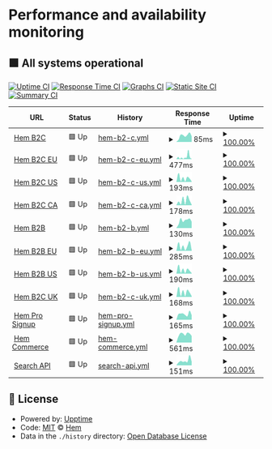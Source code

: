 # Performance and availability monitoring

## <!--live status--> **🟩 All systems operational**

[![Uptime CI](https://github.com/hemdesignstudio/upptime/workflows/Uptime%20CI/badge.svg)](https://github.com/hemdesignstudio/upptime/actions?query=workflow%3A%22Uptime+CI%22)
[![Response Time CI](https://github.com/hemdesignstudio/upptime/workflows/Response%20Time%20CI/badge.svg)](https://github.com/hemdesignstudio/upptime/actions?query=workflow%3A%22Response+Time+CI%22)
[![Graphs CI](https://github.com/hemdesignstudio/upptime/workflows/Graphs%20CI/badge.svg)](https://github.com/hemdesignstudio/upptime/actions?query=workflow%3A%22Graphs+CI%22)
[![Static Site CI](https://github.com/hemdesignstudio/upptime/workflows/Static%20Site%20CI/badge.svg)](https://github.com/hemdesignstudio/upptime/actions?query=workflow%3A%22Static+Site+CI%22)
[![Summary CI](https://github.com/hemdesignstudio/upptime/workflows/Summary%20CI/badge.svg)](https://github.com/hemdesignstudio/upptime/actions?query=workflow%3A%22Summary+CI%22)

<!--start: status pages-->
<!-- This summary is generated by Upptime (https://github.com/upptime/upptime) -->
<!-- Do not edit this manually, your changes will be overwritten -->
<!-- prettier-ignore -->
| URL | Status | History | Response Time | Uptime |
| --- | ------ | ------- | ------------- | ------ |
| <img alt="" src="https://favicons.githubusercontent.com/hem.com" height="13"> [Hem B2C](https://hem.com/) | 🟩 Up | [hem-b2-c.yml](https://github.com/hemdesignstudio/upptime/commits/HEAD/history/hem-b2-c.yml) | <details><summary><img alt="Response time graph" src="./graphs/hem-b2-c/response-time-week.png" height="20"> 85ms</summary><br><a href="https://status.hem.com/history/hem-b2-c"><img alt="Response time 113" src="https://img.shields.io/endpoint?url=https%3A%2F%2Fraw.githubusercontent.com%2Fhemdesignstudio%2Fupptime%2FHEAD%2Fapi%2Fhem-b2-c%2Fresponse-time.json"></a><br><a href="https://status.hem.com/history/hem-b2-c"><img alt="24-hour response time 76" src="https://img.shields.io/endpoint?url=https%3A%2F%2Fraw.githubusercontent.com%2Fhemdesignstudio%2Fupptime%2FHEAD%2Fapi%2Fhem-b2-c%2Fresponse-time-day.json"></a><br><a href="https://status.hem.com/history/hem-b2-c"><img alt="7-day response time 85" src="https://img.shields.io/endpoint?url=https%3A%2F%2Fraw.githubusercontent.com%2Fhemdesignstudio%2Fupptime%2FHEAD%2Fapi%2Fhem-b2-c%2Fresponse-time-week.json"></a><br><a href="https://status.hem.com/history/hem-b2-c"><img alt="30-day response time 97" src="https://img.shields.io/endpoint?url=https%3A%2F%2Fraw.githubusercontent.com%2Fhemdesignstudio%2Fupptime%2FHEAD%2Fapi%2Fhem-b2-c%2Fresponse-time-month.json"></a><br><a href="https://status.hem.com/history/hem-b2-c"><img alt="1-year response time 113" src="https://img.shields.io/endpoint?url=https%3A%2F%2Fraw.githubusercontent.com%2Fhemdesignstudio%2Fupptime%2FHEAD%2Fapi%2Fhem-b2-c%2Fresponse-time-year.json"></a></details> | <details><summary><a href="https://status.hem.com/history/hem-b2-c">100.00%</a></summary><a href="https://status.hem.com/history/hem-b2-c"><img alt="All-time uptime 100.00%" src="https://img.shields.io/endpoint?url=https%3A%2F%2Fraw.githubusercontent.com%2Fhemdesignstudio%2Fupptime%2FHEAD%2Fapi%2Fhem-b2-c%2Fuptime.json"></a><br><a href="https://status.hem.com/history/hem-b2-c"><img alt="24-hour uptime 100.00%" src="https://img.shields.io/endpoint?url=https%3A%2F%2Fraw.githubusercontent.com%2Fhemdesignstudio%2Fupptime%2FHEAD%2Fapi%2Fhem-b2-c%2Fuptime-day.json"></a><br><a href="https://status.hem.com/history/hem-b2-c"><img alt="7-day uptime 100.00%" src="https://img.shields.io/endpoint?url=https%3A%2F%2Fraw.githubusercontent.com%2Fhemdesignstudio%2Fupptime%2FHEAD%2Fapi%2Fhem-b2-c%2Fuptime-week.json"></a><br><a href="https://status.hem.com/history/hem-b2-c"><img alt="30-day uptime 100.00%" src="https://img.shields.io/endpoint?url=https%3A%2F%2Fraw.githubusercontent.com%2Fhemdesignstudio%2Fupptime%2FHEAD%2Fapi%2Fhem-b2-c%2Fuptime-month.json"></a><br><a href="https://status.hem.com/history/hem-b2-c"><img alt="1-year uptime 100.00%" src="https://img.shields.io/endpoint?url=https%3A%2F%2Fraw.githubusercontent.com%2Fhemdesignstudio%2Fupptime%2FHEAD%2Fapi%2Fhem-b2-c%2Fuptime-year.json"></a></details>
| <img alt="" src="https://favicons.githubusercontent.com/hem.com" height="13"> [Hem B2C EU](https://hem.com/en-eu/) | 🟩 Up | [hem-b2-c-eu.yml](https://github.com/hemdesignstudio/upptime/commits/HEAD/history/hem-b2-c-eu.yml) | <details><summary><img alt="Response time graph" src="./graphs/hem-b2-c-eu/response-time-week.png" height="20"> 477ms</summary><br><a href="https://status.hem.com/history/hem-b2-c-eu"><img alt="Response time 980" src="https://img.shields.io/endpoint?url=https%3A%2F%2Fraw.githubusercontent.com%2Fhemdesignstudio%2Fupptime%2FHEAD%2Fapi%2Fhem-b2-c-eu%2Fresponse-time.json"></a><br><a href="https://status.hem.com/history/hem-b2-c-eu"><img alt="24-hour response time 892" src="https://img.shields.io/endpoint?url=https%3A%2F%2Fraw.githubusercontent.com%2Fhemdesignstudio%2Fupptime%2FHEAD%2Fapi%2Fhem-b2-c-eu%2Fresponse-time-day.json"></a><br><a href="https://status.hem.com/history/hem-b2-c-eu"><img alt="7-day response time 477" src="https://img.shields.io/endpoint?url=https%3A%2F%2Fraw.githubusercontent.com%2Fhemdesignstudio%2Fupptime%2FHEAD%2Fapi%2Fhem-b2-c-eu%2Fresponse-time-week.json"></a><br><a href="https://status.hem.com/history/hem-b2-c-eu"><img alt="30-day response time 1097" src="https://img.shields.io/endpoint?url=https%3A%2F%2Fraw.githubusercontent.com%2Fhemdesignstudio%2Fupptime%2FHEAD%2Fapi%2Fhem-b2-c-eu%2Fresponse-time-month.json"></a><br><a href="https://status.hem.com/history/hem-b2-c-eu"><img alt="1-year response time 980" src="https://img.shields.io/endpoint?url=https%3A%2F%2Fraw.githubusercontent.com%2Fhemdesignstudio%2Fupptime%2FHEAD%2Fapi%2Fhem-b2-c-eu%2Fresponse-time-year.json"></a></details> | <details><summary><a href="https://status.hem.com/history/hem-b2-c-eu">100.00%</a></summary><a href="https://status.hem.com/history/hem-b2-c-eu"><img alt="All-time uptime 100.00%" src="https://img.shields.io/endpoint?url=https%3A%2F%2Fraw.githubusercontent.com%2Fhemdesignstudio%2Fupptime%2FHEAD%2Fapi%2Fhem-b2-c-eu%2Fuptime.json"></a><br><a href="https://status.hem.com/history/hem-b2-c-eu"><img alt="24-hour uptime 100.00%" src="https://img.shields.io/endpoint?url=https%3A%2F%2Fraw.githubusercontent.com%2Fhemdesignstudio%2Fupptime%2FHEAD%2Fapi%2Fhem-b2-c-eu%2Fuptime-day.json"></a><br><a href="https://status.hem.com/history/hem-b2-c-eu"><img alt="7-day uptime 100.00%" src="https://img.shields.io/endpoint?url=https%3A%2F%2Fraw.githubusercontent.com%2Fhemdesignstudio%2Fupptime%2FHEAD%2Fapi%2Fhem-b2-c-eu%2Fuptime-week.json"></a><br><a href="https://status.hem.com/history/hem-b2-c-eu"><img alt="30-day uptime 100.00%" src="https://img.shields.io/endpoint?url=https%3A%2F%2Fraw.githubusercontent.com%2Fhemdesignstudio%2Fupptime%2FHEAD%2Fapi%2Fhem-b2-c-eu%2Fuptime-month.json"></a><br><a href="https://status.hem.com/history/hem-b2-c-eu"><img alt="1-year uptime 100.00%" src="https://img.shields.io/endpoint?url=https%3A%2F%2Fraw.githubusercontent.com%2Fhemdesignstudio%2Fupptime%2FHEAD%2Fapi%2Fhem-b2-c-eu%2Fuptime-year.json"></a></details>
| <img alt="" src="https://favicons.githubusercontent.com/hem.com" height="13"> [Hem B2C US](https://hem.com/en-us/) | 🟩 Up | [hem-b2-c-us.yml](https://github.com/hemdesignstudio/upptime/commits/HEAD/history/hem-b2-c-us.yml) | <details><summary><img alt="Response time graph" src="./graphs/hem-b2-c-us/response-time-week.png" height="20"> 193ms</summary><br><a href="https://status.hem.com/history/hem-b2-c-us"><img alt="Response time 511" src="https://img.shields.io/endpoint?url=https%3A%2F%2Fraw.githubusercontent.com%2Fhemdesignstudio%2Fupptime%2FHEAD%2Fapi%2Fhem-b2-c-us%2Fresponse-time.json"></a><br><a href="https://status.hem.com/history/hem-b2-c-us"><img alt="24-hour response time 18" src="https://img.shields.io/endpoint?url=https%3A%2F%2Fraw.githubusercontent.com%2Fhemdesignstudio%2Fupptime%2FHEAD%2Fapi%2Fhem-b2-c-us%2Fresponse-time-day.json"></a><br><a href="https://status.hem.com/history/hem-b2-c-us"><img alt="7-day response time 193" src="https://img.shields.io/endpoint?url=https%3A%2F%2Fraw.githubusercontent.com%2Fhemdesignstudio%2Fupptime%2FHEAD%2Fapi%2Fhem-b2-c-us%2Fresponse-time-week.json"></a><br><a href="https://status.hem.com/history/hem-b2-c-us"><img alt="30-day response time 591" src="https://img.shields.io/endpoint?url=https%3A%2F%2Fraw.githubusercontent.com%2Fhemdesignstudio%2Fupptime%2FHEAD%2Fapi%2Fhem-b2-c-us%2Fresponse-time-month.json"></a><br><a href="https://status.hem.com/history/hem-b2-c-us"><img alt="1-year response time 511" src="https://img.shields.io/endpoint?url=https%3A%2F%2Fraw.githubusercontent.com%2Fhemdesignstudio%2Fupptime%2FHEAD%2Fapi%2Fhem-b2-c-us%2Fresponse-time-year.json"></a></details> | <details><summary><a href="https://status.hem.com/history/hem-b2-c-us">100.00%</a></summary><a href="https://status.hem.com/history/hem-b2-c-us"><img alt="All-time uptime 100.00%" src="https://img.shields.io/endpoint?url=https%3A%2F%2Fraw.githubusercontent.com%2Fhemdesignstudio%2Fupptime%2FHEAD%2Fapi%2Fhem-b2-c-us%2Fuptime.json"></a><br><a href="https://status.hem.com/history/hem-b2-c-us"><img alt="24-hour uptime 100.00%" src="https://img.shields.io/endpoint?url=https%3A%2F%2Fraw.githubusercontent.com%2Fhemdesignstudio%2Fupptime%2FHEAD%2Fapi%2Fhem-b2-c-us%2Fuptime-day.json"></a><br><a href="https://status.hem.com/history/hem-b2-c-us"><img alt="7-day uptime 100.00%" src="https://img.shields.io/endpoint?url=https%3A%2F%2Fraw.githubusercontent.com%2Fhemdesignstudio%2Fupptime%2FHEAD%2Fapi%2Fhem-b2-c-us%2Fuptime-week.json"></a><br><a href="https://status.hem.com/history/hem-b2-c-us"><img alt="30-day uptime 100.00%" src="https://img.shields.io/endpoint?url=https%3A%2F%2Fraw.githubusercontent.com%2Fhemdesignstudio%2Fupptime%2FHEAD%2Fapi%2Fhem-b2-c-us%2Fuptime-month.json"></a><br><a href="https://status.hem.com/history/hem-b2-c-us"><img alt="1-year uptime 100.00%" src="https://img.shields.io/endpoint?url=https%3A%2F%2Fraw.githubusercontent.com%2Fhemdesignstudio%2Fupptime%2FHEAD%2Fapi%2Fhem-b2-c-us%2Fuptime-year.json"></a></details>
| <img alt="" src="https://favicons.githubusercontent.com/hem.com" height="13"> [Hem B2C CA](https://hem.com/en-ca/) | 🟩 Up | [hem-b2-c-ca.yml](https://github.com/hemdesignstudio/upptime/commits/HEAD/history/hem-b2-c-ca.yml) | <details><summary><img alt="Response time graph" src="./graphs/hem-b2-c-ca/response-time-week.png" height="20"> 178ms</summary><br><a href="https://status.hem.com/history/hem-b2-c-ca"><img alt="Response time 768" src="https://img.shields.io/endpoint?url=https%3A%2F%2Fraw.githubusercontent.com%2Fhemdesignstudio%2Fupptime%2FHEAD%2Fapi%2Fhem-b2-c-ca%2Fresponse-time.json"></a><br><a href="https://status.hem.com/history/hem-b2-c-ca"><img alt="24-hour response time 20" src="https://img.shields.io/endpoint?url=https%3A%2F%2Fraw.githubusercontent.com%2Fhemdesignstudio%2Fupptime%2FHEAD%2Fapi%2Fhem-b2-c-ca%2Fresponse-time-day.json"></a><br><a href="https://status.hem.com/history/hem-b2-c-ca"><img alt="7-day response time 178" src="https://img.shields.io/endpoint?url=https%3A%2F%2Fraw.githubusercontent.com%2Fhemdesignstudio%2Fupptime%2FHEAD%2Fapi%2Fhem-b2-c-ca%2Fresponse-time-week.json"></a><br><a href="https://status.hem.com/history/hem-b2-c-ca"><img alt="30-day response time 858" src="https://img.shields.io/endpoint?url=https%3A%2F%2Fraw.githubusercontent.com%2Fhemdesignstudio%2Fupptime%2FHEAD%2Fapi%2Fhem-b2-c-ca%2Fresponse-time-month.json"></a><br><a href="https://status.hem.com/history/hem-b2-c-ca"><img alt="1-year response time 768" src="https://img.shields.io/endpoint?url=https%3A%2F%2Fraw.githubusercontent.com%2Fhemdesignstudio%2Fupptime%2FHEAD%2Fapi%2Fhem-b2-c-ca%2Fresponse-time-year.json"></a></details> | <details><summary><a href="https://status.hem.com/history/hem-b2-c-ca">100.00%</a></summary><a href="https://status.hem.com/history/hem-b2-c-ca"><img alt="All-time uptime 100.00%" src="https://img.shields.io/endpoint?url=https%3A%2F%2Fraw.githubusercontent.com%2Fhemdesignstudio%2Fupptime%2FHEAD%2Fapi%2Fhem-b2-c-ca%2Fuptime.json"></a><br><a href="https://status.hem.com/history/hem-b2-c-ca"><img alt="24-hour uptime 100.00%" src="https://img.shields.io/endpoint?url=https%3A%2F%2Fraw.githubusercontent.com%2Fhemdesignstudio%2Fupptime%2FHEAD%2Fapi%2Fhem-b2-c-ca%2Fuptime-day.json"></a><br><a href="https://status.hem.com/history/hem-b2-c-ca"><img alt="7-day uptime 100.00%" src="https://img.shields.io/endpoint?url=https%3A%2F%2Fraw.githubusercontent.com%2Fhemdesignstudio%2Fupptime%2FHEAD%2Fapi%2Fhem-b2-c-ca%2Fuptime-week.json"></a><br><a href="https://status.hem.com/history/hem-b2-c-ca"><img alt="30-day uptime 100.00%" src="https://img.shields.io/endpoint?url=https%3A%2F%2Fraw.githubusercontent.com%2Fhemdesignstudio%2Fupptime%2FHEAD%2Fapi%2Fhem-b2-c-ca%2Fuptime-month.json"></a><br><a href="https://status.hem.com/history/hem-b2-c-ca"><img alt="1-year uptime 100.00%" src="https://img.shields.io/endpoint?url=https%3A%2F%2Fraw.githubusercontent.com%2Fhemdesignstudio%2Fupptime%2FHEAD%2Fapi%2Fhem-b2-c-ca%2Fuptime-year.json"></a></details>
| <img alt="" src="https://favicons.githubusercontent.com/pro.hem.com" height="13"> [Hem B2B](https://pro.hem.com/) | 🟩 Up | [hem-b2-b.yml](https://github.com/hemdesignstudio/upptime/commits/HEAD/history/hem-b2-b.yml) | <details><summary><img alt="Response time graph" src="./graphs/hem-b2-b/response-time-week.png" height="20"> 130ms</summary><br><a href="https://status.hem.com/history/hem-b2-b"><img alt="Response time 435" src="https://img.shields.io/endpoint?url=https%3A%2F%2Fraw.githubusercontent.com%2Fhemdesignstudio%2Fupptime%2FHEAD%2Fapi%2Fhem-b2-b%2Fresponse-time.json"></a><br><a href="https://status.hem.com/history/hem-b2-b"><img alt="24-hour response time 110" src="https://img.shields.io/endpoint?url=https%3A%2F%2Fraw.githubusercontent.com%2Fhemdesignstudio%2Fupptime%2FHEAD%2Fapi%2Fhem-b2-b%2Fresponse-time-day.json"></a><br><a href="https://status.hem.com/history/hem-b2-b"><img alt="7-day response time 130" src="https://img.shields.io/endpoint?url=https%3A%2F%2Fraw.githubusercontent.com%2Fhemdesignstudio%2Fupptime%2FHEAD%2Fapi%2Fhem-b2-b%2Fresponse-time-week.json"></a><br><a href="https://status.hem.com/history/hem-b2-b"><img alt="30-day response time 478" src="https://img.shields.io/endpoint?url=https%3A%2F%2Fraw.githubusercontent.com%2Fhemdesignstudio%2Fupptime%2FHEAD%2Fapi%2Fhem-b2-b%2Fresponse-time-month.json"></a><br><a href="https://status.hem.com/history/hem-b2-b"><img alt="1-year response time 435" src="https://img.shields.io/endpoint?url=https%3A%2F%2Fraw.githubusercontent.com%2Fhemdesignstudio%2Fupptime%2FHEAD%2Fapi%2Fhem-b2-b%2Fresponse-time-year.json"></a></details> | <details><summary><a href="https://status.hem.com/history/hem-b2-b">100.00%</a></summary><a href="https://status.hem.com/history/hem-b2-b"><img alt="All-time uptime 100.00%" src="https://img.shields.io/endpoint?url=https%3A%2F%2Fraw.githubusercontent.com%2Fhemdesignstudio%2Fupptime%2FHEAD%2Fapi%2Fhem-b2-b%2Fuptime.json"></a><br><a href="https://status.hem.com/history/hem-b2-b"><img alt="24-hour uptime 100.00%" src="https://img.shields.io/endpoint?url=https%3A%2F%2Fraw.githubusercontent.com%2Fhemdesignstudio%2Fupptime%2FHEAD%2Fapi%2Fhem-b2-b%2Fuptime-day.json"></a><br><a href="https://status.hem.com/history/hem-b2-b"><img alt="7-day uptime 100.00%" src="https://img.shields.io/endpoint?url=https%3A%2F%2Fraw.githubusercontent.com%2Fhemdesignstudio%2Fupptime%2FHEAD%2Fapi%2Fhem-b2-b%2Fuptime-week.json"></a><br><a href="https://status.hem.com/history/hem-b2-b"><img alt="30-day uptime 100.00%" src="https://img.shields.io/endpoint?url=https%3A%2F%2Fraw.githubusercontent.com%2Fhemdesignstudio%2Fupptime%2FHEAD%2Fapi%2Fhem-b2-b%2Fuptime-month.json"></a><br><a href="https://status.hem.com/history/hem-b2-b"><img alt="1-year uptime 100.00%" src="https://img.shields.io/endpoint?url=https%3A%2F%2Fraw.githubusercontent.com%2Fhemdesignstudio%2Fupptime%2FHEAD%2Fapi%2Fhem-b2-b%2Fuptime-year.json"></a></details>
| <img alt="" src="https://favicons.githubusercontent.com/pro.hem.com" height="13"> [Hem B2B EU](https://pro.hem.com/en-eu/) | 🟩 Up | [hem-b2-b-eu.yml](https://github.com/hemdesignstudio/upptime/commits/HEAD/history/hem-b2-b-eu.yml) | <details><summary><img alt="Response time graph" src="./graphs/hem-b2-b-eu/response-time-week.png" height="20"> 285ms</summary><br><a href="https://status.hem.com/history/hem-b2-b-eu"><img alt="Response time 705" src="https://img.shields.io/endpoint?url=https%3A%2F%2Fraw.githubusercontent.com%2Fhemdesignstudio%2Fupptime%2FHEAD%2Fapi%2Fhem-b2-b-eu%2Fresponse-time.json"></a><br><a href="https://status.hem.com/history/hem-b2-b-eu"><img alt="24-hour response time 26" src="https://img.shields.io/endpoint?url=https%3A%2F%2Fraw.githubusercontent.com%2Fhemdesignstudio%2Fupptime%2FHEAD%2Fapi%2Fhem-b2-b-eu%2Fresponse-time-day.json"></a><br><a href="https://status.hem.com/history/hem-b2-b-eu"><img alt="7-day response time 285" src="https://img.shields.io/endpoint?url=https%3A%2F%2Fraw.githubusercontent.com%2Fhemdesignstudio%2Fupptime%2FHEAD%2Fapi%2Fhem-b2-b-eu%2Fresponse-time-week.json"></a><br><a href="https://status.hem.com/history/hem-b2-b-eu"><img alt="30-day response time 761" src="https://img.shields.io/endpoint?url=https%3A%2F%2Fraw.githubusercontent.com%2Fhemdesignstudio%2Fupptime%2FHEAD%2Fapi%2Fhem-b2-b-eu%2Fresponse-time-month.json"></a><br><a href="https://status.hem.com/history/hem-b2-b-eu"><img alt="1-year response time 705" src="https://img.shields.io/endpoint?url=https%3A%2F%2Fraw.githubusercontent.com%2Fhemdesignstudio%2Fupptime%2FHEAD%2Fapi%2Fhem-b2-b-eu%2Fresponse-time-year.json"></a></details> | <details><summary><a href="https://status.hem.com/history/hem-b2-b-eu">100.00%</a></summary><a href="https://status.hem.com/history/hem-b2-b-eu"><img alt="All-time uptime 100.00%" src="https://img.shields.io/endpoint?url=https%3A%2F%2Fraw.githubusercontent.com%2Fhemdesignstudio%2Fupptime%2FHEAD%2Fapi%2Fhem-b2-b-eu%2Fuptime.json"></a><br><a href="https://status.hem.com/history/hem-b2-b-eu"><img alt="24-hour uptime 100.00%" src="https://img.shields.io/endpoint?url=https%3A%2F%2Fraw.githubusercontent.com%2Fhemdesignstudio%2Fupptime%2FHEAD%2Fapi%2Fhem-b2-b-eu%2Fuptime-day.json"></a><br><a href="https://status.hem.com/history/hem-b2-b-eu"><img alt="7-day uptime 100.00%" src="https://img.shields.io/endpoint?url=https%3A%2F%2Fraw.githubusercontent.com%2Fhemdesignstudio%2Fupptime%2FHEAD%2Fapi%2Fhem-b2-b-eu%2Fuptime-week.json"></a><br><a href="https://status.hem.com/history/hem-b2-b-eu"><img alt="30-day uptime 100.00%" src="https://img.shields.io/endpoint?url=https%3A%2F%2Fraw.githubusercontent.com%2Fhemdesignstudio%2Fupptime%2FHEAD%2Fapi%2Fhem-b2-b-eu%2Fuptime-month.json"></a><br><a href="https://status.hem.com/history/hem-b2-b-eu"><img alt="1-year uptime 100.00%" src="https://img.shields.io/endpoint?url=https%3A%2F%2Fraw.githubusercontent.com%2Fhemdesignstudio%2Fupptime%2FHEAD%2Fapi%2Fhem-b2-b-eu%2Fuptime-year.json"></a></details>
| <img alt="" src="https://favicons.githubusercontent.com/pro.hem.com" height="13"> [Hem B2B US](https://pro.hem.com/en-us/) | 🟩 Up | [hem-b2-b-us.yml](https://github.com/hemdesignstudio/upptime/commits/HEAD/history/hem-b2-b-us.yml) | <details><summary><img alt="Response time graph" src="./graphs/hem-b2-b-us/response-time-week.png" height="20"> 190ms</summary><br><a href="https://status.hem.com/history/hem-b2-b-us"><img alt="Response time 1536" src="https://img.shields.io/endpoint?url=https%3A%2F%2Fraw.githubusercontent.com%2Fhemdesignstudio%2Fupptime%2FHEAD%2Fapi%2Fhem-b2-b-us%2Fresponse-time.json"></a><br><a href="https://status.hem.com/history/hem-b2-b-us"><img alt="24-hour response time 19" src="https://img.shields.io/endpoint?url=https%3A%2F%2Fraw.githubusercontent.com%2Fhemdesignstudio%2Fupptime%2FHEAD%2Fapi%2Fhem-b2-b-us%2Fresponse-time-day.json"></a><br><a href="https://status.hem.com/history/hem-b2-b-us"><img alt="7-day response time 190" src="https://img.shields.io/endpoint?url=https%3A%2F%2Fraw.githubusercontent.com%2Fhemdesignstudio%2Fupptime%2FHEAD%2Fapi%2Fhem-b2-b-us%2Fresponse-time-week.json"></a><br><a href="https://status.hem.com/history/hem-b2-b-us"><img alt="30-day response time 1491" src="https://img.shields.io/endpoint?url=https%3A%2F%2Fraw.githubusercontent.com%2Fhemdesignstudio%2Fupptime%2FHEAD%2Fapi%2Fhem-b2-b-us%2Fresponse-time-month.json"></a><br><a href="https://status.hem.com/history/hem-b2-b-us"><img alt="1-year response time 1536" src="https://img.shields.io/endpoint?url=https%3A%2F%2Fraw.githubusercontent.com%2Fhemdesignstudio%2Fupptime%2FHEAD%2Fapi%2Fhem-b2-b-us%2Fresponse-time-year.json"></a></details> | <details><summary><a href="https://status.hem.com/history/hem-b2-b-us">100.00%</a></summary><a href="https://status.hem.com/history/hem-b2-b-us"><img alt="All-time uptime 100.00%" src="https://img.shields.io/endpoint?url=https%3A%2F%2Fraw.githubusercontent.com%2Fhemdesignstudio%2Fupptime%2FHEAD%2Fapi%2Fhem-b2-b-us%2Fuptime.json"></a><br><a href="https://status.hem.com/history/hem-b2-b-us"><img alt="24-hour uptime 100.00%" src="https://img.shields.io/endpoint?url=https%3A%2F%2Fraw.githubusercontent.com%2Fhemdesignstudio%2Fupptime%2FHEAD%2Fapi%2Fhem-b2-b-us%2Fuptime-day.json"></a><br><a href="https://status.hem.com/history/hem-b2-b-us"><img alt="7-day uptime 100.00%" src="https://img.shields.io/endpoint?url=https%3A%2F%2Fraw.githubusercontent.com%2Fhemdesignstudio%2Fupptime%2FHEAD%2Fapi%2Fhem-b2-b-us%2Fuptime-week.json"></a><br><a href="https://status.hem.com/history/hem-b2-b-us"><img alt="30-day uptime 100.00%" src="https://img.shields.io/endpoint?url=https%3A%2F%2Fraw.githubusercontent.com%2Fhemdesignstudio%2Fupptime%2FHEAD%2Fapi%2Fhem-b2-b-us%2Fuptime-month.json"></a><br><a href="https://status.hem.com/history/hem-b2-b-us"><img alt="1-year uptime 100.00%" src="https://img.shields.io/endpoint?url=https%3A%2F%2Fraw.githubusercontent.com%2Fhemdesignstudio%2Fupptime%2FHEAD%2Fapi%2Fhem-b2-b-us%2Fuptime-year.json"></a></details>
| <img alt="" src="https://favicons.githubusercontent.com/pro.hem.com" height="13"> [Hem B2C UK](https://pro.hem.com/en-gb/) | 🟩 Up | [hem-b2-c-uk.yml](https://github.com/hemdesignstudio/upptime/commits/HEAD/history/hem-b2-c-uk.yml) | <details><summary><img alt="Response time graph" src="./graphs/hem-b2-c-uk/response-time-week.png" height="20"> 168ms</summary><br><a href="https://status.hem.com/history/hem-b2-c-uk"><img alt="Response time 847" src="https://img.shields.io/endpoint?url=https%3A%2F%2Fraw.githubusercontent.com%2Fhemdesignstudio%2Fupptime%2FHEAD%2Fapi%2Fhem-b2-c-uk%2Fresponse-time.json"></a><br><a href="https://status.hem.com/history/hem-b2-c-uk"><img alt="24-hour response time 26" src="https://img.shields.io/endpoint?url=https%3A%2F%2Fraw.githubusercontent.com%2Fhemdesignstudio%2Fupptime%2FHEAD%2Fapi%2Fhem-b2-c-uk%2Fresponse-time-day.json"></a><br><a href="https://status.hem.com/history/hem-b2-c-uk"><img alt="7-day response time 168" src="https://img.shields.io/endpoint?url=https%3A%2F%2Fraw.githubusercontent.com%2Fhemdesignstudio%2Fupptime%2FHEAD%2Fapi%2Fhem-b2-c-uk%2Fresponse-time-week.json"></a><br><a href="https://status.hem.com/history/hem-b2-c-uk"><img alt="30-day response time 799" src="https://img.shields.io/endpoint?url=https%3A%2F%2Fraw.githubusercontent.com%2Fhemdesignstudio%2Fupptime%2FHEAD%2Fapi%2Fhem-b2-c-uk%2Fresponse-time-month.json"></a><br><a href="https://status.hem.com/history/hem-b2-c-uk"><img alt="1-year response time 847" src="https://img.shields.io/endpoint?url=https%3A%2F%2Fraw.githubusercontent.com%2Fhemdesignstudio%2Fupptime%2FHEAD%2Fapi%2Fhem-b2-c-uk%2Fresponse-time-year.json"></a></details> | <details><summary><a href="https://status.hem.com/history/hem-b2-c-uk">100.00%</a></summary><a href="https://status.hem.com/history/hem-b2-c-uk"><img alt="All-time uptime 100.00%" src="https://img.shields.io/endpoint?url=https%3A%2F%2Fraw.githubusercontent.com%2Fhemdesignstudio%2Fupptime%2FHEAD%2Fapi%2Fhem-b2-c-uk%2Fuptime.json"></a><br><a href="https://status.hem.com/history/hem-b2-c-uk"><img alt="24-hour uptime 100.00%" src="https://img.shields.io/endpoint?url=https%3A%2F%2Fraw.githubusercontent.com%2Fhemdesignstudio%2Fupptime%2FHEAD%2Fapi%2Fhem-b2-c-uk%2Fuptime-day.json"></a><br><a href="https://status.hem.com/history/hem-b2-c-uk"><img alt="7-day uptime 100.00%" src="https://img.shields.io/endpoint?url=https%3A%2F%2Fraw.githubusercontent.com%2Fhemdesignstudio%2Fupptime%2FHEAD%2Fapi%2Fhem-b2-c-uk%2Fuptime-week.json"></a><br><a href="https://status.hem.com/history/hem-b2-c-uk"><img alt="30-day uptime 100.00%" src="https://img.shields.io/endpoint?url=https%3A%2F%2Fraw.githubusercontent.com%2Fhemdesignstudio%2Fupptime%2FHEAD%2Fapi%2Fhem-b2-c-uk%2Fuptime-month.json"></a><br><a href="https://status.hem.com/history/hem-b2-c-uk"><img alt="1-year uptime 100.00%" src="https://img.shields.io/endpoint?url=https%3A%2F%2Fraw.githubusercontent.com%2Fhemdesignstudio%2Fupptime%2FHEAD%2Fapi%2Fhem-b2-c-uk%2Fuptime-year.json"></a></details>
| <img alt="" src="https://favicons.githubusercontent.com/pro-signup.hem.com" height="13"> [Hem Pro Signup](https://pro-signup.hem.com/) | 🟩 Up | [hem-pro-signup.yml](https://github.com/hemdesignstudio/upptime/commits/HEAD/history/hem-pro-signup.yml) | <details><summary><img alt="Response time graph" src="./graphs/hem-pro-signup/response-time-week.png" height="20"> 165ms</summary><br><a href="https://status.hem.com/history/hem-pro-signup"><img alt="Response time 303" src="https://img.shields.io/endpoint?url=https%3A%2F%2Fraw.githubusercontent.com%2Fhemdesignstudio%2Fupptime%2FHEAD%2Fapi%2Fhem-pro-signup%2Fresponse-time.json"></a><br><a href="https://status.hem.com/history/hem-pro-signup"><img alt="24-hour response time 132" src="https://img.shields.io/endpoint?url=https%3A%2F%2Fraw.githubusercontent.com%2Fhemdesignstudio%2Fupptime%2FHEAD%2Fapi%2Fhem-pro-signup%2Fresponse-time-day.json"></a><br><a href="https://status.hem.com/history/hem-pro-signup"><img alt="7-day response time 165" src="https://img.shields.io/endpoint?url=https%3A%2F%2Fraw.githubusercontent.com%2Fhemdesignstudio%2Fupptime%2FHEAD%2Fapi%2Fhem-pro-signup%2Fresponse-time-week.json"></a><br><a href="https://status.hem.com/history/hem-pro-signup"><img alt="30-day response time 491" src="https://img.shields.io/endpoint?url=https%3A%2F%2Fraw.githubusercontent.com%2Fhemdesignstudio%2Fupptime%2FHEAD%2Fapi%2Fhem-pro-signup%2Fresponse-time-month.json"></a><br><a href="https://status.hem.com/history/hem-pro-signup"><img alt="1-year response time 303" src="https://img.shields.io/endpoint?url=https%3A%2F%2Fraw.githubusercontent.com%2Fhemdesignstudio%2Fupptime%2FHEAD%2Fapi%2Fhem-pro-signup%2Fresponse-time-year.json"></a></details> | <details><summary><a href="https://status.hem.com/history/hem-pro-signup">100.00%</a></summary><a href="https://status.hem.com/history/hem-pro-signup"><img alt="All-time uptime 100.00%" src="https://img.shields.io/endpoint?url=https%3A%2F%2Fraw.githubusercontent.com%2Fhemdesignstudio%2Fupptime%2FHEAD%2Fapi%2Fhem-pro-signup%2Fuptime.json"></a><br><a href="https://status.hem.com/history/hem-pro-signup"><img alt="24-hour uptime 100.00%" src="https://img.shields.io/endpoint?url=https%3A%2F%2Fraw.githubusercontent.com%2Fhemdesignstudio%2Fupptime%2FHEAD%2Fapi%2Fhem-pro-signup%2Fuptime-day.json"></a><br><a href="https://status.hem.com/history/hem-pro-signup"><img alt="7-day uptime 100.00%" src="https://img.shields.io/endpoint?url=https%3A%2F%2Fraw.githubusercontent.com%2Fhemdesignstudio%2Fupptime%2FHEAD%2Fapi%2Fhem-pro-signup%2Fuptime-week.json"></a><br><a href="https://status.hem.com/history/hem-pro-signup"><img alt="30-day uptime 100.00%" src="https://img.shields.io/endpoint?url=https%3A%2F%2Fraw.githubusercontent.com%2Fhemdesignstudio%2Fupptime%2FHEAD%2Fapi%2Fhem-pro-signup%2Fuptime-month.json"></a><br><a href="https://status.hem.com/history/hem-pro-signup"><img alt="1-year uptime 100.00%" src="https://img.shields.io/endpoint?url=https%3A%2F%2Fraw.githubusercontent.com%2Fhemdesignstudio%2Fupptime%2FHEAD%2Fapi%2Fhem-pro-signup%2Fuptime-year.json"></a></details>
| <img alt="" src="https://favicons.githubusercontent.com/commerce.hem.com" height="13"> [Hem Commerce](https://commerce.hem.com/api/v1/health/) | 🟩 Up | [hem-commerce.yml](https://github.com/hemdesignstudio/upptime/commits/HEAD/history/hem-commerce.yml) | <details><summary><img alt="Response time graph" src="./graphs/hem-commerce/response-time-week.png" height="20"> 561ms</summary><br><a href="https://status.hem.com/history/hem-commerce"><img alt="Response time 569" src="https://img.shields.io/endpoint?url=https%3A%2F%2Fraw.githubusercontent.com%2Fhemdesignstudio%2Fupptime%2FHEAD%2Fapi%2Fhem-commerce%2Fresponse-time.json"></a><br><a href="https://status.hem.com/history/hem-commerce"><img alt="24-hour response time 445" src="https://img.shields.io/endpoint?url=https%3A%2F%2Fraw.githubusercontent.com%2Fhemdesignstudio%2Fupptime%2FHEAD%2Fapi%2Fhem-commerce%2Fresponse-time-day.json"></a><br><a href="https://status.hem.com/history/hem-commerce"><img alt="7-day response time 561" src="https://img.shields.io/endpoint?url=https%3A%2F%2Fraw.githubusercontent.com%2Fhemdesignstudio%2Fupptime%2FHEAD%2Fapi%2Fhem-commerce%2Fresponse-time-week.json"></a><br><a href="https://status.hem.com/history/hem-commerce"><img alt="30-day response time 555" src="https://img.shields.io/endpoint?url=https%3A%2F%2Fraw.githubusercontent.com%2Fhemdesignstudio%2Fupptime%2FHEAD%2Fapi%2Fhem-commerce%2Fresponse-time-month.json"></a><br><a href="https://status.hem.com/history/hem-commerce"><img alt="1-year response time 590" src="https://img.shields.io/endpoint?url=https%3A%2F%2Fraw.githubusercontent.com%2Fhemdesignstudio%2Fupptime%2FHEAD%2Fapi%2Fhem-commerce%2Fresponse-time-year.json"></a></details> | <details><summary><a href="https://status.hem.com/history/hem-commerce">100.00%</a></summary><a href="https://status.hem.com/history/hem-commerce"><img alt="All-time uptime 99.86%" src="https://img.shields.io/endpoint?url=https%3A%2F%2Fraw.githubusercontent.com%2Fhemdesignstudio%2Fupptime%2FHEAD%2Fapi%2Fhem-commerce%2Fuptime.json"></a><br><a href="https://status.hem.com/history/hem-commerce"><img alt="24-hour uptime 100.00%" src="https://img.shields.io/endpoint?url=https%3A%2F%2Fraw.githubusercontent.com%2Fhemdesignstudio%2Fupptime%2FHEAD%2Fapi%2Fhem-commerce%2Fuptime-day.json"></a><br><a href="https://status.hem.com/history/hem-commerce"><img alt="7-day uptime 100.00%" src="https://img.shields.io/endpoint?url=https%3A%2F%2Fraw.githubusercontent.com%2Fhemdesignstudio%2Fupptime%2FHEAD%2Fapi%2Fhem-commerce%2Fuptime-week.json"></a><br><a href="https://status.hem.com/history/hem-commerce"><img alt="30-day uptime 100.00%" src="https://img.shields.io/endpoint?url=https%3A%2F%2Fraw.githubusercontent.com%2Fhemdesignstudio%2Fupptime%2FHEAD%2Fapi%2Fhem-commerce%2Fuptime-month.json"></a><br><a href="https://status.hem.com/history/hem-commerce"><img alt="1-year uptime 100.00%" src="https://img.shields.io/endpoint?url=https%3A%2F%2Fraw.githubusercontent.com%2Fhemdesignstudio%2Fupptime%2FHEAD%2Fapi%2Fhem-commerce%2Fuptime-year.json"></a></details>
| <img alt="" src="https://favicons.githubusercontent.com/dq56azlcmuwh2i90p.a1.typesense.net" height="13"> [Search API](https://dq56azlcmuwh2i90p.a1.typesense.net/health/) | 🟩 Up | [search-api.yml](https://github.com/hemdesignstudio/upptime/commits/HEAD/history/search-api.yml) | <details><summary><img alt="Response time graph" src="./graphs/search-api/response-time-week.png" height="20"> 151ms</summary><br><a href="https://status.hem.com/history/search-api"><img alt="Response time 149" src="https://img.shields.io/endpoint?url=https%3A%2F%2Fraw.githubusercontent.com%2Fhemdesignstudio%2Fupptime%2FHEAD%2Fapi%2Fsearch-api%2Fresponse-time.json"></a><br><a href="https://status.hem.com/history/search-api"><img alt="24-hour response time 117" src="https://img.shields.io/endpoint?url=https%3A%2F%2Fraw.githubusercontent.com%2Fhemdesignstudio%2Fupptime%2FHEAD%2Fapi%2Fsearch-api%2Fresponse-time-day.json"></a><br><a href="https://status.hem.com/history/search-api"><img alt="7-day response time 151" src="https://img.shields.io/endpoint?url=https%3A%2F%2Fraw.githubusercontent.com%2Fhemdesignstudio%2Fupptime%2FHEAD%2Fapi%2Fsearch-api%2Fresponse-time-week.json"></a><br><a href="https://status.hem.com/history/search-api"><img alt="30-day response time 149" src="https://img.shields.io/endpoint?url=https%3A%2F%2Fraw.githubusercontent.com%2Fhemdesignstudio%2Fupptime%2FHEAD%2Fapi%2Fsearch-api%2Fresponse-time-month.json"></a><br><a href="https://status.hem.com/history/search-api"><img alt="1-year response time 149" src="https://img.shields.io/endpoint?url=https%3A%2F%2Fraw.githubusercontent.com%2Fhemdesignstudio%2Fupptime%2FHEAD%2Fapi%2Fsearch-api%2Fresponse-time-year.json"></a></details> | <details><summary><a href="https://status.hem.com/history/search-api">100.00%</a></summary><a href="https://status.hem.com/history/search-api"><img alt="All-time uptime 100.00%" src="https://img.shields.io/endpoint?url=https%3A%2F%2Fraw.githubusercontent.com%2Fhemdesignstudio%2Fupptime%2FHEAD%2Fapi%2Fsearch-api%2Fuptime.json"></a><br><a href="https://status.hem.com/history/search-api"><img alt="24-hour uptime 100.00%" src="https://img.shields.io/endpoint?url=https%3A%2F%2Fraw.githubusercontent.com%2Fhemdesignstudio%2Fupptime%2FHEAD%2Fapi%2Fsearch-api%2Fuptime-day.json"></a><br><a href="https://status.hem.com/history/search-api"><img alt="7-day uptime 100.00%" src="https://img.shields.io/endpoint?url=https%3A%2F%2Fraw.githubusercontent.com%2Fhemdesignstudio%2Fupptime%2FHEAD%2Fapi%2Fsearch-api%2Fuptime-week.json"></a><br><a href="https://status.hem.com/history/search-api"><img alt="30-day uptime 100.00%" src="https://img.shields.io/endpoint?url=https%3A%2F%2Fraw.githubusercontent.com%2Fhemdesignstudio%2Fupptime%2FHEAD%2Fapi%2Fsearch-api%2Fuptime-month.json"></a><br><a href="https://status.hem.com/history/search-api"><img alt="1-year uptime 100.00%" src="https://img.shields.io/endpoint?url=https%3A%2F%2Fraw.githubusercontent.com%2Fhemdesignstudio%2Fupptime%2FHEAD%2Fapi%2Fsearch-api%2Fuptime-year.json"></a></details>

<!--end: status pages-->

## 📄 License

- Powered by: [Upptime](https://github.com/upptime/upptime)
- Code: [MIT](./LICENSE) © [Hem](https://www.hem.com/)
- Data in the `./history` directory: [Open Database License](https://opendatacommons.org/licenses/odbl/1-0/)
